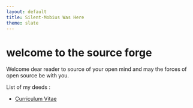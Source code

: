 ```yaml
---
layout: default
title: Silent-Mobius Was Here
theme: slate
---
```


# welcome to the source forge

Welcome dear reader to source of your open mind and may the forces of open source be with you.

List of my deeds :
- [Curriculum Vitae](/cv.md)